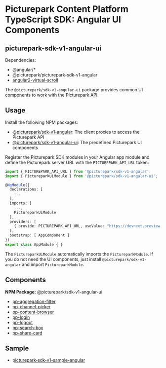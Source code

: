 # Picturepark Content Platform TypeScript SDK: Angular UI Components

## picturepark-sdk-v1-angular-ui

Dependencies: 

- @angular/*
- @picturepark/picturepark-sdk-v1-angular
- [angular2-virtual-scroll](https://www.npmjs.com/package/angular2-virtual-scroll)

The `@picturepark/sdk-v1-angular-ui` package provides common UI components to work with the Picturepark API. 

## Usage

Install the following NPM packages:

- [@picturepark/sdk-v1-angular](https://www.npmjs.com/package/@picturepark/sdk-v1-angular): The client proxies to access the Picturepark API
- [@picturepark/sdk-v1-angular-ui](https://www.npmjs.com/package/@picturepark/sdk-v1-angular-ui): The predefined Picturepark UI components

Register the Picturepark SDK modules in your Angular app module and define the Picturepark server URL with the `PICTUREPARK_API_URL` token:

```ts
import { PICTUREPARK_API_URL } from '@picturepark/sdk-v1-angular';
import { PictureparkUiModule } from '@picturepark/sdk-v1-angular-ui';

@NgModule({
  declarations: [
    ...
  ],
  imports: [
    ...,
    PictureparkUiModule
  ],
  providers: [
    { provide: PICTUREPARK_API_URL, useValue: "https://devnext.preview-picturepark.com" }
  ],
  bootstrap: [ AppComponent ]
})
export class AppModule { }
```

The `PictureparkUiModule` automatically imports the `PictureparkModule`. If you do not need the UI components, just install `@picturepark/sdk-v1-angular` and import `PictureparkModule`.

## Components

**NPM Package:** @picturepark/sdk-v1-angular-ui

- [pp-aggregation-filter](pp-aggregation-filter.md)
- [pp-channel-picker](pp-channel-picker.md)
- [pp-content-browser](pp-content-browser.md)
- [pp-login](pp-login.md)
- [pp-logout](pp-logout.md)
- [pp-search-box](pp-search-box.md)
- [pp-share-card](pp-share-card.md)

## Sample

- [picturepark-sdk-v1-sample-angular](https://github.com/Picturepark/Picturepark.SDK.TypeScript/tree/master/samples/picturepark-sdk-v1-sample-angular)
